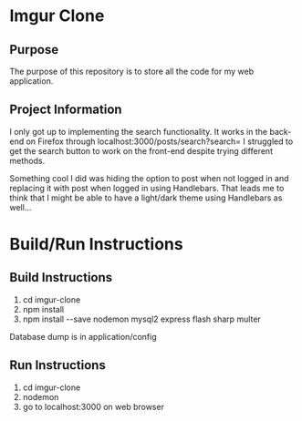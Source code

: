 # Imgur Clone

## Purpose

The purpose of this repository is to store all the code for my web application.
## Project Information

I only got up to implementing the search functionality. It works in the back-end on Firefox through localhost:3000/posts/search?search=
I struggled to get the search button to work on the front-end despite trying different methods.

Something cool I did was hiding the option to post when not logged in and replacing it with post when logged in using Handlebars.
That leads me to think that I might be able to have a light/dark theme using Handlebars as well...

# Build/Run Instructions

## Build Instructions
1. cd imgur-clone
2. npm install
3. npm install --save nodemon mysql2 express flash sharp multer

Database dump is in application/config

## Run Instructions
1. cd imgur-clone
2. nodemon
3. go to localhost:3000 on web browser
